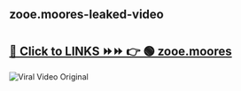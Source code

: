 
 ## zooe.moores-leaked-video 

# <h2><a href="https://clipsfans.com/zooe.moores&ref=git">🔗 Click to LINKS ⏩⏩ 👉 🟢 zooe.moores </a></h2>

<a href="https://clipsfans.com/zooe.moores&ref=git" rel="nofollow" data-target="animated-image.originalLink"><img src="https://i.ibb.co.com/xMMVF88/686577567.gif" alt="Viral Video Original" style="max-width: 100%; display: inline-block;" data-target="animated-image.originalImage"></a>
